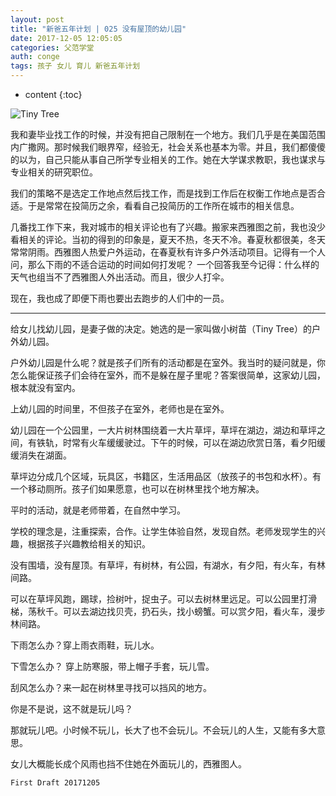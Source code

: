 ```yaml
---
layout: post
title: "新爸五年计划 | 025 没有屋顶的幼儿园"
date: 2017-12-05 12:05:05
categories: 父范学堂
auth: conge
tags: 孩子 女儿 育儿 新爸五年计划
---
```

* content
{:toc}

![Tiny Tree](/assets/images/父范学堂/118382-4abd20a2ca3d8119.png)

我和妻毕业找工作的时候，并没有把自己限制在一个地方。我们几乎是在美国范围内广撒网。那时候我们眼界窄，经验无，社会关系也基本为零。并且，我们都傻傻的以为，自己只能从事自己所学专业相关的工作。她在大学谋求教职，我也谋求与专业相关的研究职位。

我们的策略不是选定工作地点然后找工作，而是找到工作后在权衡工作地点是否合适。于是常常在投简历之余，看看自己投简历的工作所在城市的相关信息。

几番找工作下来，我对城市的相关评论也有了兴趣。搬家来西雅图之前，我也没少看相关的评论。当初的得到的印象是，夏天不热，冬天不冷。春夏秋都很美，冬天常常阴雨。西雅图人热爱户外运动，在春夏秋有许多户外活动项目。记得有一个人问，那么下雨的不适合运动的时间如何打发呢？ 一个回答我至今记得：什么样的天气也组当不了西雅图人外出活动。而且，很少人打伞。

现在，我也成了即便下雨也要出去跑步的人们中的一员。




-----

给女儿找幼儿园，是妻子做的决定。她选的是一家叫做小树苗（Tiny Tree）的户外幼儿园。

户外幼儿园是什么呢？就是孩子们所有的活动都是在室外。我当时的疑问就是，你怎么能保证孩子们会待在室外，而不是躲在屋子里呢？答案很简单，这家幼儿园，根本就没有室内。

上幼儿园的时间里，不但孩子在室外，老师也是在室外。

幼儿园在一个公园里，一大片树林围绕着一大片草坪，草坪在湖边，湖边和草坪之间，有铁轨，时常有火车缓缓驶过。下午的时候，可以在湖边欣赏日落，看夕阳缓缓消失在湖面。

草坪边分成几个区域，玩具区，书籍区，生活用品区（放孩子的书包和水杯）。有一个移动厕所。孩子们如果愿意，也可以在树林里找个地方解决。

平时的活动，就是老师带着，在自然中学习。

学校的理念是，注重探索，合作。让学生体验自然，发现自然。老师发现学生的兴趣，根据孩子兴趣教给相关的知识。

没有围墙，没有屋顶。有草坪，有树林，有公园，有湖水，有夕阳，有火车，有林间路。

可以在草坪风跑，踢球，捡树叶，捉虫子。可以去树林里远足。可以公园里打滑梯，荡秋千。可以去湖边找贝壳，扔石头，找小螃蟹。可以赏夕阳，看火车，漫步林间路。

下雨怎么办？穿上雨衣雨鞋，玩儿水。

下雪怎么办？ 穿上防寒服，带上帽子手套，玩儿雪。

刮风怎么办？来一起在树林里寻找可以挡风的地方。

你是不是说，这不就是玩儿吗？

那就玩儿吧。小时候不玩儿，长大了也不会玩儿。不会玩儿的人生，又能有多大意思。

女儿大概能长成个风雨也挡不住她在外面玩儿的，西雅图人。

```
First Draft 20171205
```
